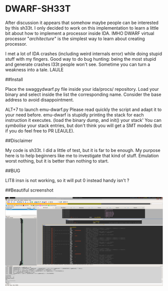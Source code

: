 # DWARF-SH33T 

After discussion it appears that somehow maybe people can be interested by this sh33t. 
I only decided to work on this implementation to learn a little bit about how to implement a processor inside IDA. 
IMHO DWARF virtual processor "*architecture*" is the simplest way to learn about creating processor. 

I met a lot of IDA crashes (including weird internals error) while doing stupid stuff with my fingers.
Good way to do bug hunting: being the most stupid and generate crashes l33t people won't see. Sometime you can turn a weakness into a tale.  LAULE 


##Install 

Place the swaggydwarf.py file inside your ida/procs/ repository. 
Load your binary and select inside the list the corresponding name. 
Consider the base address to avoid disappointment. 

ALT+7 to launch emu-dwarf.py
Please read quickly the script and adapt it to your need before. 
emu-dwarf is stupidly printing the stack for each instruction it executes. (load the binary dump, and init() your stack'
You can *symbolise* your stack entries, but don't think you will get a SMT models (but if you do feel free to PR LEAULE). 


##Disclaimer 

My code is sh33t. 
I did a little of test, but it is far to be enough. 
My purpose here is to help beginners like me to investigate that kind of stuff. 
Emulation worst nothing, but it is better than nothing to start. 


##BUG 

LIT8 insn is not working, so it will put 0 instead handy isn't ?  


##Beautiful screenshot 

![dwarf-examples](/images/dwarf.png)


